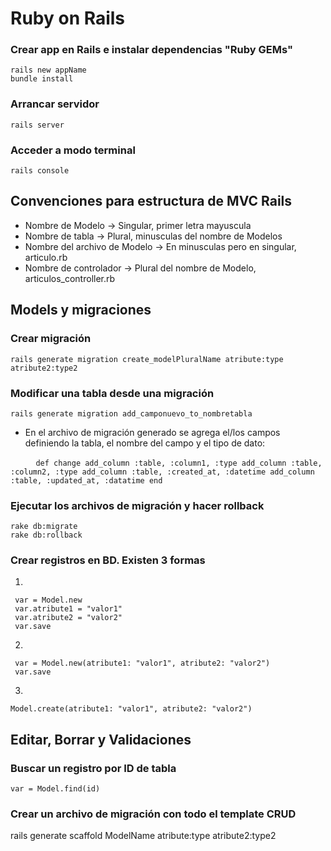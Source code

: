 # Ruby on Rails

### Crear app en Rails e instalar  dependencias "Ruby GEMs"
    rails new appName
    bundle install

### Arrancar servidor
    rails server

### Acceder a modo terminal
    rails console

## Convenciones para estructura de MVC Rails
- Nombre de Modelo -> Singular, primer letra mayuscula
- Nombre de tabla -> Plural, minusculas del nombre de Modelos
- Nombre del archivo de Modelo -> En minusculas pero en singular, articulo.rb
- Nombre de controlador -> Plural del nombre de Modelo, articulos_controller.rb

## Models y migraciones

### Crear migración
    rails generate migration create_modelPluralName atribute:type atribute2:type2

### Modificar una tabla desde una migración
    rails generate migration add_camponuevo_to_nombretabla
- En el archivo de migración generado se agrega el/los campos definiendo la tabla, el nombre del campo y el tipo de dato:

    ```
    def change
      add_column :table, :column1, :type
      add_column :table, :column2, :type
      add_column :table, :created_at, :datetime
      add_column :table, :updated_at, :datatime
    end
    ```

### Ejecutar los archivos de migración y hacer rollback
    rake db:migrate
    rake db:rollback

### Crear registros en BD. Existen 3 formas
 1. 
 ```
  var = Model.new
  var.atribute1 = "valor1"
  var.atribute2 = "valor2"
  var.save
 ```
 2. 
 ```
  var = Model.new(atribute1: "valor1", atribute2: "valor2")
  var.save
 ```
  
  3. 
  ``` Model.create(atribute1: "valor1", atribute2: "valor2") ```

## Editar, Borrar y Validaciones

### Buscar un registro por ID de tabla
    var = Model.find(id)

### Crear un archivo de migración con todo el template CRUD
   rails generate scaffold ModelName atribute:type atribute2:type2

